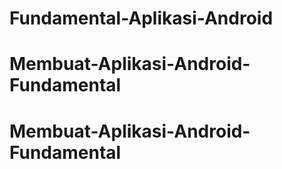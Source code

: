# Fundamental-Aplikasi-Android
# Membuat-Aplikasi-Android-Fundamental
# Membuat-Aplikasi-Android-Fundamental
